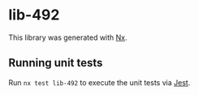 # lib-492

This library was generated with [Nx](https://nx.dev).

## Running unit tests

Run `nx test lib-492` to execute the unit tests via [Jest](https://jestjs.io).
